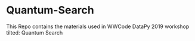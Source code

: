 # Quantum-Search
This Repo contains the materials used in WWCode DataPy 2019 workshop tilted: Quantum Search
